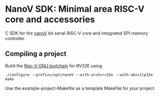 # NanoV SDK: Minimal area RISC-V core and accessories

C SDK for the [nanoV](https://github.com/MichaelBell/nanoV/) bit serial RISC-V core and integrated SPI memory controller.

## Compiling a project

Build the [Risc-V GNU toolchain](https://github.com/riscv/riscv-gnu-toolchain) for RV32E using

    ./configure --prefix=/opt/nanoV --with-arch=rv32e --with-abi=ilp32e
    make

Use the example-project-Makefile as a template Makefile for your project.
